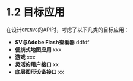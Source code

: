 # 1.2 目标应用

在设计`OPENVG`的API时，考虑了以下几类的目标应用：
- **SV与Adobe Flash查看器**
  ddfdf
- **便携式地图应用**
  xxx
- **游戏**
  xxx
- **灵活的用户接口**
  xx
- **底层图形设备接口**
  xx